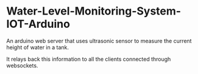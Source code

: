 # Water-Level-Monitoring-System-IOT-Arduino
An arduino web server that uses ultrasonic sensor to measure the current height of water in a tank. 

It relays back this information to all the clients connected through websockets.

